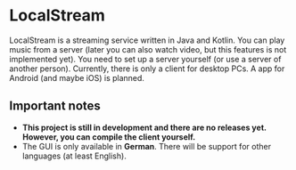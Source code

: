 # LocalStream
LocalStream is a streaming service written in Java and Kotlin. You can play music from a server (later you can also watch video, but this features is not implemented yet).
You need to set up a server yourself (or use a server of another person). Currently, there is only a client for desktop PCs. A app for Android (and maybe iOS) is planned.

## Important notes
- **This project is still in development and there are no releases yet. However, you can compile the client yourself.**
- The GUI is only available in **German**. There will be support for other languages (at least English).